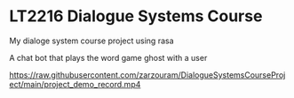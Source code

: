 # LT2216 Dialogue Systems Course

My dialoge system course project using rasa

A chat bot that plays the word game ghost with a user

https://raw.githubusercontent.com/zarzouram/DialogueSystemsCourseProject/main/project_demo_record.mp4
